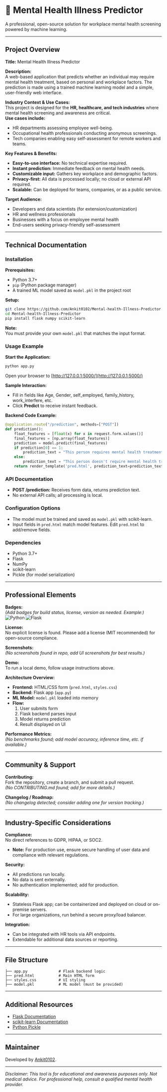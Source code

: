 # 🧠 Mental Health Illness Predictor

A professional, open-source solution for workplace mental health screening powered by machine learning.

---

## Project Overview

**Title:** Mental Health Illness Predictor

**Description:**  
A web-based application that predicts whether an individual may require mental health treatment, based on personal and workplace factors. The prediction is made using a trained machine learning model and a simple, user-friendly web interface.

**Industry Context & Use Cases:**  
This project is designed for the **HR, healthcare, and tech industries** where mental health screening and awareness are critical.  
**Use cases include:**  
- HR departments assessing employee well-being.
- Occupational health professionals conducting anonymous screenings.
- Tech companies enabling easy self-assessment for remote workers and teams.

**Key Features & Benefits:**
- **Easy-to-use interface:** No technical expertise required.
- **Instant prediction:** Immediate feedback on mental health needs.
- **Customizable input:** Gathers key workplace and demographic factors.
- **Privacy-first:** All data is processed locally; no cloud or external API required.
- **Scalable:** Can be deployed for teams, companies, or as a public service.

**Target Audience:**
- Developers and data scientists (for extension/customization)
- HR and wellness professionals
- Businesses with a focus on employee mental health
- End-users seeking privacy-friendly self-assessment

---

## Technical Documentation

### Installation

**Prerequisites:**
- Python 3.7+
- `pip` (Python package manager)
- A trained ML model saved as `model.pkl` in the project root

**Setup:**
```bash
git clone https://github.com/Ankit0102/Mental-health-Illness-Predictor.git
cd Mental-health-Illness-Predictor
pip install flask numpy scikit-learn
```

**Note:**  
You must provide your own `model.pkl` that matches the input format.

### Usage Example

**Start the Application:**
```bash
python app.py
```
Open your browser to [http://127.0.0.1:5000/](http://127.0.0.1:5000/)

**Sample Interaction:**
- Fill in fields like Age, Gender, self_employed, family_history, work_interfere, etc.
- Click **Predict** to receive instant feedback.

**Backend Code Example:**
```python
@application.route("/prediction", methods=["POST"])
def prediction():
    float_features = [float(x) for x in request.form.values()]
    final_features = [np.array(float_features)]
    prediction = model.predict(final_features)
    if prediction[0] == 1:
        prediction_text = "This person requires mental health treatment"
    else:
        prediction_text = "This person doesn't require mental health treatment"
    return render_template('pred.html', prediction_text=prediction_text)
```

### API Documentation

- **POST /prediction:** Receives form data, returns prediction text.
- No external API calls; all processing is local.

### Configuration Options

- The model must be trained and saved as `model.pkl` with scikit-learn.
- Input fields in `pred.html` match model features. Edit `pred.html` to add/remove fields.

### Dependencies

- Python 3.7+
- Flask
- NumPy
- scikit-learn
- Pickle (for model serialization)

---

## Professional Elements

**Badges:**  
*(Add badges for build status, license, version as needed. Example:)*  
![Python](https://img.shields.io/badge/Python-3.7%2B-blue)
![Flask](https://img.shields.io/badge/Flask-Web%20App-green)

**License:**  
No explicit license is found. Please add a license (MIT recommended) for open-source compliance.

**Screenshots:**  
*(No screenshots found in repo, add UI screenshots for best results.)*

**Demo:**  
To run a local demo, follow usage instructions above.

**Architecture Overview:**  
- **Frontend:** HTML/CSS form (`pred.html`, `styles.css`)
- **Backend:** Flask app (`app.py`)
- **ML Model:** `model.pkl` loaded into memory
- **Flow:**  
    1. User submits form  
    2. Flask backend parses input  
    3. Model returns prediction  
    4. Result displayed on UI

**Performance Metrics:**  
*(No benchmarks found; add model accuracy, inference time, etc. if available.)*

---

## Community & Support

**Contributing:**  
Fork the repository, create a branch, and submit a pull request.  
*(No CONTRIBUTING.md found; add for more details.)*


**Changelog / Roadmap:**  
*(No changelog detected; consider adding one for version tracking.)*

---

## Industry-Specific Considerations

**Compliance:**  
No direct references to GDPR, HIPAA, or SOC2.  
- **Note:** For production use, ensure secure handling of user data and compliance with relevant regulations.

**Security:**  
- All predictions run locally.
- No data is sent externally.
- No authentication implemented; add for production.

**Scalability:**  
- Stateless Flask app; can be containerized and deployed on cloud or on-premise servers.
- For large organizations, run behind a secure proxy/load balancer.

**Integration:**  
- Can be integrated with HR tools via API endpoints.
- Extendable for additional data sources or reporting.

---

## File Structure

```
├── app.py              # Flask backend logic
├── pred.html           # Main HTML form
├── styles.css          # UI styling
├── model.pkl           # ML model (must be provided)
```

---

## Additional Resources

- [Flask Documentation](https://flask.palletsprojects.com/)
- [scikit-learn Documentation](https://scikit-learn.org/)
- [Python Pickle](https://docs.python.org/3/library/pickle.html)

---

## Maintainer

Developed by [Ankit0102](https://github.com/Ankit0102).

---

*Disclaimer: This tool is for educational and awareness purposes only. Not medical advice. For professional help, consult a qualified mental health provider.*
